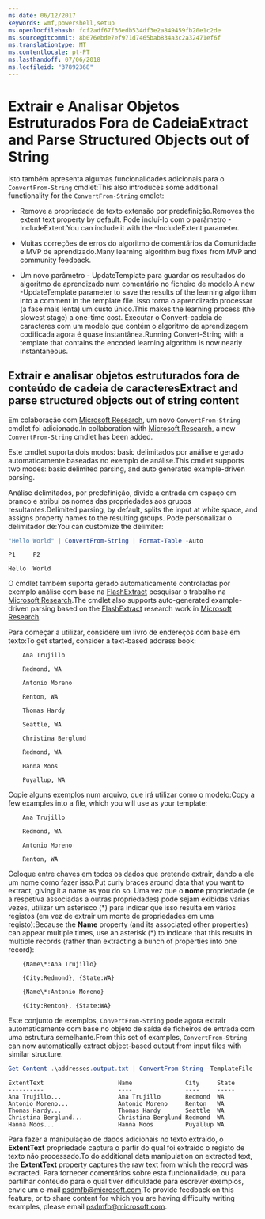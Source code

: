 ```yaml
---
ms.date: 06/12/2017
keywords: wmf,powershell,setup
ms.openlocfilehash: fcf2adf67f36edb534df3e2a849459fb20e1c2de
ms.sourcegitcommit: 8b076ebde7ef971d7465bab834a3c2a32471ef6f
ms.translationtype: MT
ms.contentlocale: pt-PT
ms.lasthandoff: 07/06/2018
ms.locfileid: "37892368"
---
```

# <a name="extract-and-parse-structured-objects-out-of-string"></a><span data-ttu-id="3399f-102">Extrair e Analisar Objetos Estruturados Fora de Cadeia</span><span class="sxs-lookup"><span data-stu-id="3399f-102">Extract and Parse Structured Objects out of String</span></span>

<span data-ttu-id="3399f-103">Isto também apresenta algumas funcionalidades adicionais para o `ConvertFrom-String` cmdlet:</span><span class="sxs-lookup"><span data-stu-id="3399f-103">This also introduces some additional functionality for the `ConvertFrom-String` cmdlet:</span></span>

- <span data-ttu-id="3399f-104">Remove a propriedade de texto extensão por predefinição.</span><span class="sxs-lookup"><span data-stu-id="3399f-104">Removes the extent text property by default.</span></span> <span data-ttu-id="3399f-105">Pode incluí-lo com o parâmetro - IncludeExtent.</span><span class="sxs-lookup"><span data-stu-id="3399f-105">You can include it with the -IncludeExtent parameter.</span></span>

- <span data-ttu-id="3399f-106">Muitas correções de erros do algoritmo de comentários da Comunidade e MVP de aprendizado.</span><span class="sxs-lookup"><span data-stu-id="3399f-106">Many learning algorithm bug fixes from MVP and community feedback.</span></span>

- <span data-ttu-id="3399f-107">Um novo parâmetro - UpdateTemplate para guardar os resultados do algoritmo de aprendizado num comentário no ficheiro de modelo.</span><span class="sxs-lookup"><span data-stu-id="3399f-107">A new -UpdateTemplate parameter to save the results of the learning algorithm into a comment in the template file.</span></span> <span data-ttu-id="3399f-108">Isso torna o aprendizado processar (a fase mais lenta) um custo único.</span><span class="sxs-lookup"><span data-stu-id="3399f-108">This makes the learning process (the slowest stage) a one-time cost.</span></span> <span data-ttu-id="3399f-109">Executar o Convert-cadeia de caracteres com um modelo que contém o algoritmo de aprendizagem codificada agora é quase instantânea.</span><span class="sxs-lookup"><span data-stu-id="3399f-109">Running Convert-String with a template that contains the encoded learning algorithm is now nearly instantaneous.</span></span>

## <a name="extract-and-parse-structured-objects-out-of-string-content"></a><span data-ttu-id="3399f-110">Extrair e analisar objetos estruturados fora de conteúdo de cadeia de caracteres</span><span class="sxs-lookup"><span data-stu-id="3399f-110">Extract and parse structured objects out of string content</span></span>

<span data-ttu-id="3399f-111">Em colaboração com [Microsoft Research](https://www.microsoft.com/en-us/research/?from=http%3A%2F%2Fresearch.microsoft.com%2F), um novo `ConvertFrom-String` cmdlet foi adicionado.</span><span class="sxs-lookup"><span data-stu-id="3399f-111">In collaboration with [Microsoft Research](https://www.microsoft.com/en-us/research/?from=http%3A%2F%2Fresearch.microsoft.com%2F), a new `ConvertFrom-String` cmdlet has been added.</span></span>

<span data-ttu-id="3399f-112">Este cmdlet suporta dois modos: basic delimitados por análise e gerado automaticamente baseadas no exemplo de análise.</span><span class="sxs-lookup"><span data-stu-id="3399f-112">This cmdlet supports two modes: basic delimited parsing, and auto generated example-driven parsing.</span></span>

<span data-ttu-id="3399f-113">Análise delimitados, por predefinição, divide a entrada em espaço em branco e atribui os nomes das propriedades aos grupos resultantes.</span><span class="sxs-lookup"><span data-stu-id="3399f-113">Delimited parsing, by default, splits the input at white space, and assigns property names to the resulting groups.</span></span> <span data-ttu-id="3399f-114">Pode personalizar o delimitador de:</span><span class="sxs-lookup"><span data-stu-id="3399f-114">You can customize the delimiter:</span></span>

```powershell
"Hello World" | ConvertFrom-String | Format-Table -Auto
```

```output
P1     P2
--     --
Hello  World
```

<span data-ttu-id="3399f-115">O cmdlet também suporta gerado automaticamente controladas por exemplo análise com base na [FlashExtract](https://www.microsoft.com/en-us/research/publication/flashextract-framework-data-extraction-examples/?from=http%3A%2F%2Fresearch.microsoft.com%2Fen-us%2Fum%2Fpeople%2Fsumitg%2Fflashextract.html) pesquisar o trabalho na [Microsoft Research](https://www.microsoft.com/en-us/research/?from=http%3A%2F%2Fresearch.microsoft.com%2F).</span><span class="sxs-lookup"><span data-stu-id="3399f-115">The cmdlet also supports auto-generated example-driven parsing based on the [FlashExtract](https://www.microsoft.com/en-us/research/publication/flashextract-framework-data-extraction-examples/?from=http%3A%2F%2Fresearch.microsoft.com%2Fen-us%2Fum%2Fpeople%2Fsumitg%2Fflashextract.html) research work in [Microsoft Research](https://www.microsoft.com/en-us/research/?from=http%3A%2F%2Fresearch.microsoft.com%2F).</span></span>

<span data-ttu-id="3399f-116">Para começar a utilizar, considere um livro de endereços com base em texto:</span><span class="sxs-lookup"><span data-stu-id="3399f-116">To get started, consider a text-based address book:</span></span>

```
    Ana Trujillo

    Redmond, WA

    Antonio Moreno

    Renton, WA

    Thomas Hardy

    Seattle, WA

    Christina Berglund

    Redmond, WA

    Hanna Moos

    Puyallup, WA
```

<span data-ttu-id="3399f-117">Copie alguns exemplos num arquivo, que irá utilizar como o modelo:</span><span class="sxs-lookup"><span data-stu-id="3399f-117">Copy a few examples into a file, which you will use as your template:</span></span>

```
    Ana Trujillo

    Redmond, WA

    Antonio Moreno

    Renton, WA
```

<span data-ttu-id="3399f-118">Coloque entre chaves em todos os dados que pretende extrair, dando a ele um nome como fazer isso.</span><span class="sxs-lookup"><span data-stu-id="3399f-118">Put curly braces around data that you want to extract, giving it a name as you do so.</span></span> <span data-ttu-id="3399f-119">Uma vez que o **nome** propriedade (e a respetiva associadas a outras propriedades) pode sejam exibidas várias vezes, utilizar um asterisco (\*) para indicar que isso resulta em vários registos (em vez de extrair um monte de propriedades em uma registo):</span><span class="sxs-lookup"><span data-stu-id="3399f-119">Because the **Name** property (and its associated other properties) can appear multiple times, use an asterisk (\*) to indicate that this results in multiple records (rather than extracting a bunch of properties into one record):</span></span>

```
    {Name\*:Ana Trujillo}

    {City:Redmond}, {State:WA}

    {Name\*:Antonio Moreno}

    {City:Renton}, {State:WA}
```

<span data-ttu-id="3399f-120">Este conjunto de exemplos, `ConvertFrom-String` pode agora extrair automaticamente com base no objeto de saída de ficheiros de entrada com uma estrutura semelhante.</span><span class="sxs-lookup"><span data-stu-id="3399f-120">From this set of examples, `ConvertFrom-String` can now automatically extract object-based output from input files with similar structure.</span></span>

```powershell
Get-Content .\addresses.output.txt | ConvertFrom-String -TemplateFile .\addresses.template.txt | Format-Table -Auto
```

```output
ExtentText                     Name               City     State
----------                     ----               ----     -----
Ana Trujillo...                Ana Trujillo       Redmond  WA
Antonio Moreno...              Antonio Moreno     Renton   WA
Thomas Hardy...                Thomas Hardy       Seattle  WA
Christina Berglund...          Christina Berglund Redmond  WA
Hanna Moos...                  Hanna Moos         Puyallup WA
```

<span data-ttu-id="3399f-121">Para fazer a manipulação de dados adicionais no texto extraído, o **ExtentText** propriedade captura o partir do qual foi extraído o registo de texto não processado.</span><span class="sxs-lookup"><span data-stu-id="3399f-121">To do additional data manipulation on extracted text, the **ExtentText** property captures the raw text from which the record was extracted.</span></span> <span data-ttu-id="3399f-122">Para fornecer comentários sobre esta funcionalidade, ou para partilhar conteúdo para o qual tiver dificuldade para escrever exemplos, envie um e-mail <psdmfb@microsoft.com>.</span><span class="sxs-lookup"><span data-stu-id="3399f-122">To provide feedback on this feature, or to share content for which you are having difficulty writing examples, please email <psdmfb@microsoft.com>.</span></span>